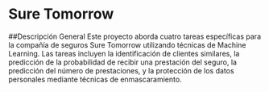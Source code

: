 # Sure Tomorrow
##Descripción General
Este proyecto aborda cuatro tareas específicas para la compañía de seguros Sure Tomorrow utilizando técnicas de Machine Learning. Las tareas incluyen la identificación de clientes similares, la predicción de la probabilidad de recibir una prestación del seguro, la predicción del número de prestaciones, y la protección de los datos personales mediante técnicas de enmascaramiento.